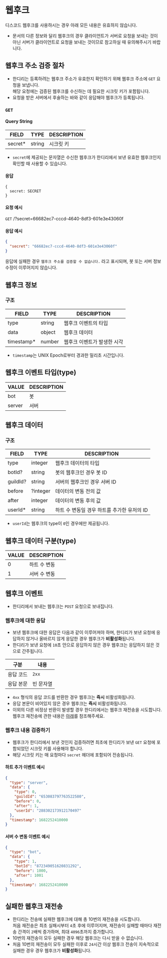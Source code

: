 # 웹후크

<Message type="info">디스코드 웹후크를 사용하시는 경우 아래 모든 내용은 유효하지 않습니다.</Message>

- 문서의 다른 정보와 달리 웹후크의 경우 클라이언트가 서버로 요청을 보내는 것이 아닌 서버가 클라이언트로 요청을 보내는 것이므로 참고하실 때 유의해주시기 바랍니다.

## 웹후크 주소 검증 절차

- 한디리는 등록하려는 웹후크 주소가 유효한지 확인하기 위해 웹후크 주소에 `GET` 요청을 보냅니다.  
  해당 요청에는 검증된 웹후크를 수신하는 데 필요한 시크릿 키가 포함됩니다.
- 요청을 받은 서버에서 후술하는 바와 같이 응답해야 웹후크가 등록됩니다.

### `GET`

#### Query String

| FIELD    | TYPE   | DESCRIPTION |
| -------- | ------ | ----------- |
| secret\* | string | 시크릿 키   |

- `secret`에 제공되는 문자열은 수신한 웹후크가 한디리에서 보낸 유효한 웹후크인지 확인할 때 사용할 수 있습니다.

#### 응답

```tsx
{
  secret: SECRET
}
```

#### 요청 예시

`GET` /?secret=66682ec7-cccd-4640-8df3-601e3e43060f

#### 응답 예시

```json
{
  "secret": "66682ec7-cccd-4640-8df3-601e3e43060f"
}
```

<Message type=”warning”>

응답에 실패한 경우 `웹후크 주소를 검증할 수 없습니다.` 라고 표시되며, 봇 또는 서버 정보 수정이 이루어지지 않습니다.

</Message>

## 웹후크 정보

### 구조

| FIELD       | TYPE   | DESCRIPTION                 |
| ----------- | ------ | --------------------------- |
| type        | string | 웹후크 이벤트의 타입        |
| data        | object | 웹후크 데이터               |
| timestamp\* | number | 웹후크 이벤트가 발생한 시각 |

- `timestamp`는 UNIX Epoch로부터 경과한 밀리초 시간입니다.

## 웹후크 이벤트 타입(type)

| VALUE  | DESCRIPTION |
| ------ | ----------- |
| bot    | 봇          |
| server | 서버        |

## 웹후크 데이터

### 구조

| FIELD    | TYPE     | DESCRIPTION                                 |
| -------- | -------- | ------------------------------------------- |
| type     | integer  | 웹후크 데이터의 타입                        |
| botId?   | string   | 봇의 웹후크인 경우 봇 ID                    |
| guildId? | string   | 서버의 웹후크인 경우 서버 ID                |
| before   | ?integer | 데이터의 변동 전의 값                       |
| after    | integer  | 데이터의 변동 후의 값                       |
| userId\* | string   | 하트 수 변동일 경우 하트를 추가한 유저의 ID |

- `userId`는 웹후크의 type이 `0`인 경우에만 제공됩니다.

## 웹후크 데이터 구분(type)

| VALUE | DESCRIPTION  |
| ----- | ------------ |
| 0     | 하트 수 변동 |
| 1     | 서버 수 변동 |

## 웹후크 이벤트

- 한디리에서 보내는 웹후크는 `POST` 요청으로 보내집니다.

### 웹후크에 대한 응답

- 보낸 웹후크에 대한 응답은 다음과 같이 이루어져야 하며, 한디리가 보낸 요청에 응답하지 않거나 올바르지 않게 응답한 경우 웹후크가 **비활성화**됩니다.
- 한디리가 보낸 요청에 `10`초 안으로 응답하지 않은 경우 웹후크는 응답하지 않은 것으로 간주됩니다.

| 구분      | 내용      |
| --------- | --------- |
| 응답 코드 | `2xx`     |
| 응답 본문 | 빈 문자열 |

- `4xx` 형식의 응답 코드를 반환한 경우 웹후크는 **즉시** 비활성화됩니다.
- 응답 본문이 비어있지 않은 경우 웹후크는 **즉시** 비활성화됩니다.
- 이외의 다른 비정상 반환이 발생할 경우 한디리에서는 웹후크 재전송을 시도합니다. 웹후크 재전송에 관한 내용은 [아래](#실패한-웹후크-재전송)를 참조해주세요.

### 웹후크 내용 검증하기

- 웹후크가 한디리에서 보낸 것인지 검증하려면 최초에 한디리가 보낸 `GET` 요청에 포함되었던 시크릿 키를 사용해야 합니다.
- 해당 시크릿 키는 매 요청마다 `secret` 헤더에 포함되어 전송됩니다.

#### 하트 추가 이벤트 예시

```json
{
  "type": "server",
  "data": {
    "type": 0,
    "guildId": "653083797763522580",
    "before": 0,
    "after": 1,
    "userId": "288302173912170497"
  },
  "timestamp": 1682252410000
}
```

#### 서버 수 변동 이벤트 예시

```json
{
  "type": "bot",
  "data": {
    "type": 1,
    "botId": "872349051620831292",
    "before": 1000,
    "after": 1001
  },
  "timestamp": 1682252410000
}
```

## 실패한 웹후크 재전송

- 한디리는 전송에 실패한 웹후크에 대해 총 10번의 재전송을 시도합니다.  
  처음 재전송은 최초 실패시부터 `4`초 후에 이루어지며, 재전송이 실패할 때마다 재전송 간격이 `2`배씩 증가하며, 최대 `4096`초까지 증가합니다.
- 10번의 재전송이 모두 실패한 경우 해당 웹후크는 다시 받을 수 없습니다.
- 처음 10번의 재전송이 모두 실패한 이후로 `24`시간 이상 웹후크 전송이 지속적으로 실패한 경우 경우 웹후크가 **비활성화**됩니다.
